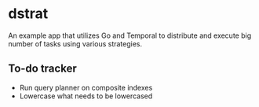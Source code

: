 # dstrat

An example app that utilizes Go and Temporal to distribute and execute big number of tasks using various strategies.

## To-do tracker

- Run query planner on composite indexes
- Lowercase what needs to be lowercased
